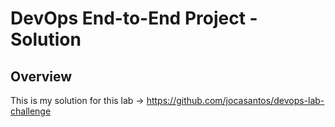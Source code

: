 # DevOps End-to-End Project - Solution

## **Overview**  
This is my solution for this lab -> https://github.com/jocasantos/devops-lab-challenge

